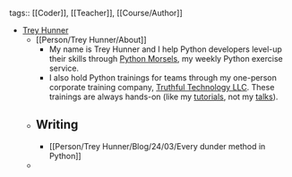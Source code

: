 tags:: [[Coder]], [[Teacher]], [[Course/Author]]

- [Trey Hunner](https://treyhunner.com/)
	- [[Person/Trey Hunner/About]]
		- My name is Trey Hunner and I help Python developers level-up their skills through [Python Morsels](https://www.pythonmorsels.com/), my weekly Python exercise service.
		- I also hold Python trainings for teams through my one-person corporate training company, [Truthful Technology LLC](https://truthful.technology/). These trainings are always hands-on (like my [tutorials](/talks#tutorials), not my [talks](/talks#talks)).
	- ## Writing
		- [[Person/Trey Hunner/Blog/24/03/Every dunder method in Python]]
	-